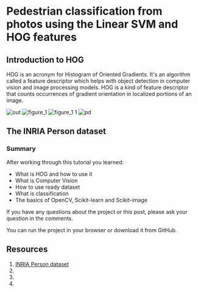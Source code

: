 # Pedestrian classification from photos using the Linear SVM and HOG features

## Introduction to HOG

HOG is an acronym for Histogram of Oriented Gradients. It's an algorithm called a feature descriptor which helps with object detection in computer vision and image processing models. HOG is a kind of feature descriptor that counts occurrences of gradient orientation in localized portions of an image.

![out](https://user-images.githubusercontent.com/11740059/31739936-e569f956-b44f-11e7-9a64-6512217f0b7f.jpg)
![figure_1](https://user-images.githubusercontent.com/11740059/31739935-e54f8fe4-b44f-11e7-81e8-a41952fb0cab.png)
![figure_1 1](https://user-images.githubusercontent.com/11740059/31739934-e5207d58-b44f-11e7-834f-40eba6acde92.png)
![pd](https://user-images.githubusercontent.com/11740059/31739937-e5870c62-b44f-11e7-9fa2-460480c3d112.jpg)


## The INRIA Person dataset


### Summary

After working through this tutorial you learned:
* What is HOG and how to use it
* What is Computer Vision
* How to use ready dataset
* What is classification
* The basics of OpenCV, Scikit-learn and Scikit-image

If you have any questions about the project or this post, please ask your question in the comments.

You can run the project in your browser or download it from GitHub.

## Resources
1.  [INRIA Person dataset](http://pascal.inrialpes.fr/data/human/)
2.
3.
4.
